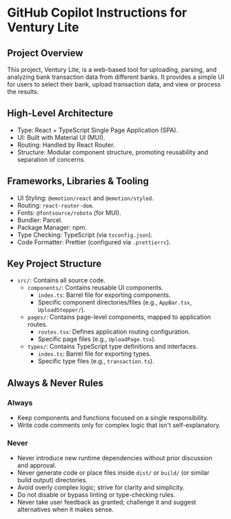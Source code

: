 # GitHub Copilot Instructions for Ventury Lite

## Project Overview

This project, Ventury Lite, is a web-based tool for uploading, parsing, and analyzing bank transaction data from different banks. It provides a simple UI for users to select their bank, upload transaction data, and view or process the results.

## High-Level Architecture

-   Type: React + TypeScript Single Page Application (SPA).
-   UI: Built with Material UI (MUI).
-   Routing: Handled by React Router.
-   Structure: Modular component structure, promoting reusability and separation of concerns.

## Frameworks, Libraries & Tooling

-   UI Styling: `@emotion/react` and `@emotion/styled`.
-   Routing: `react-router-dom`.
-   Fonts: `@fontsource/roboto` (for MUI).
-   Bundler: Parcel.
-   Package Manager: npm.
-   Type Checking: TypeScript (via `tsconfig.json`).
-   Code Formatter: Prettier (configured via `.prettierrc`).

## Key Project Structure

-   `src/`: Contains all source code.
    -   `components/`: Contains reusable UI components.
        -   `index.ts`: Barrel file for exporting components.
        -   Specific component directories/files (e.g., `AppBar.tsx`, `UploadStepper/`).
    -   `pages/`: Contains page-level components, mapped to application routes.
        -   `routes.tsx`: Defines application routing configuration.
        -   Specific page files (e.g., `UploadPage.tsx`).
    -   `types/`: Contains TypeScript type definitions and interfaces.
        -   `index.ts`: Barrel file for exporting types.
        -   Specific type files (e.g., `transaction.ts`).

## Always & Never Rules

### Always

-   Keep components and functions focused on a single responsibility.
-   Write code comments only for complex logic that isn't self-explanatory.

### Never

-   Never introduce new runtime dependencies without prior discussion and approval.
-   Never generate code or place files inside `dist/` or `build/` (or similar build output) directories.
-   Avoid overly complex logic; strive for clarity and simplicity.
-   Do not disable or bypass linting or type-checking rules.
-   Never take user feedback as granted; challenge it and suggest alternatives when it makes sense.
